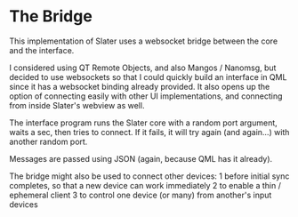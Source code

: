 

# The Bridge


This implementation of Slater uses a websocket bridge between the core and the interface.

I considered using QT Remote Objects, and also Mangos / Nanomsg, but decided to use websockets so that I could quickly build an interface in QML since it has a websocket binding already provided. It also opens up the option of connecting easily with other UI implementations, and connecting from inside Slater's webview as well.

The interface program runs the Slater core with a random port argument, waits a sec, then tries to connect. If it fails, it will try again (and again...) with another random port.

Messages are passed using JSON (again, because QML has it already).

The bridge might also be used to connect other devices:
	1  before initial sync completes, so that a new device can work immediately
	2  to enable a thin / ephemeral client
	3  to control one device (or many) from another's input devices
